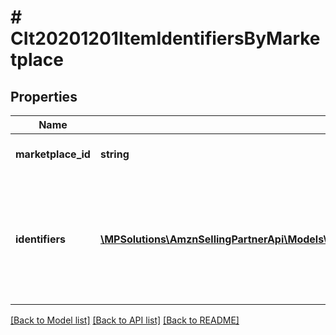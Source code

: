 # # CIt20201201ItemIdentifiersByMarketplace

## Properties

Name | Type | Description | Notes
------------ | ------------- | ------------- | -------------
**marketplace_id** | **string** | Amazon marketplace identifier. |
**identifiers** | [**\MPSolutions\AmznSellingPartnerApi\Models\CatalogItems20201201\CIt20201201ItemIdentifier[]**](CIt20201201ItemIdentifier.md) | Identifiers associated with the item in the Amazon catalog for the indicated Amazon marketplace. |

[[Back to Model list]](../../README.md#models) [[Back to API list]](../../README.md#endpoints) [[Back to README]](../../README.md)
